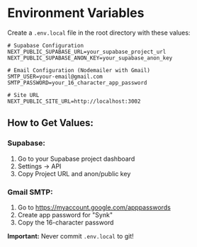 # Environment Variables

Create a `.env.local` file in the root directory with these values:

```env
# Supabase Configuration
NEXT_PUBLIC_SUPABASE_URL=your_supabase_project_url
NEXT_PUBLIC_SUPABASE_ANON_KEY=your_supabase_anon_key

# Email Configuration (Nodemailer with Gmail)
SMTP_USER=your-email@gmail.com
SMTP_PASSWORD=your_16_character_app_password

# Site URL
NEXT_PUBLIC_SITE_URL=http://localhost:3002
```

## How to Get Values:

### Supabase:
1. Go to your Supabase project dashboard
2. Settings → API
3. Copy Project URL and anon/public key

### Gmail SMTP:
1. Go to https://myaccount.google.com/apppasswords
2. Create app password for "Synk"
3. Copy the 16-character password

**Important:** Never commit `.env.local` to git!

